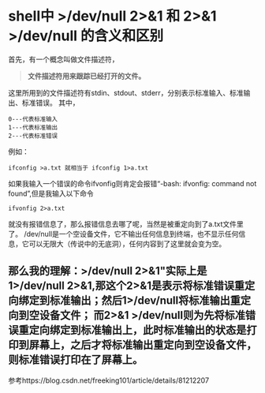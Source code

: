 # shell中 &gt;/dev/null 2&gt;&amp;1 和 2&gt;&amp;1 &gt;/dev/null 的含义和区别

<!--markdown-->首先，有一个概念叫做文件描述符，

> **文件描述符用来跟踪已经打开的文件。**

这里所用到的文件描述符有stdin、stdout、stderr，分别表示标准输入、标准输出、标准错误。
其中，

```
0---代表标准输入
1---代表标准输出
2---代表标准错误
```

例如：

```
ifconfig >a.txt 就相当于 ifconfig 1>a.txt
```

如果我输入一个错误的命令ifvonfig则肯定会报错“-bash: ifvonfig: command not found”,但是我输入以下命令

```
ifvonfig 2>a.txt
```

就没有报错信息了，那么报错信息去哪了呢，当然是被重定向到了a.txt文件里了。
/dev/null是一个空设备文件，它不输出任何信息到终端，也不显示任何信息，它可以无限大（传说中的无底洞），任何内容到了这里就会变为空。

## 那么我的理解：>/dev/null 2>&1"实际上是1>/dev/null 2>&1,那这个2>&1是表示将标准错误重定向绑定到标准输出；然后1>/dev/null将标准输出重定向到空设备文件； 而2>&1 >/dev/null则为先将标准错误重定向绑定到标准输出上，此时标准输出的状态是打印到屏幕上，之后才将标准输出重定向到空设备文件，则标准错误打印在了屏幕上。



参考https://blog.csdn.net/freeking101/article/details/81212207

